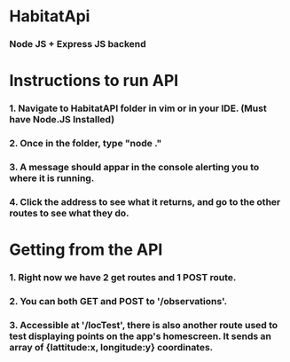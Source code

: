 # HabitatApi
### Node JS + Express JS backend  

# Instructions to run API
### 1. Navigate to HabitatAPI folder in vim or in your IDE. (Must have Node.JS Installed)
### 2. Once in the folder, type "node ."
### 3. A message should appar in the console alerting you to where it is running.
### 4. Click the address to see what it returns, and go to the other routes to see what they do.

# Getting from the API
### 1. Right now we have 2 get routes and 1 POST route.
### 2. You can both GET and POST to '/observations'.
### 3. Accessible at '/locTest', there is also another route used to test displaying points on the app's homescreen. It sends an array of {lattitude:x, longitude:y} coordinates.